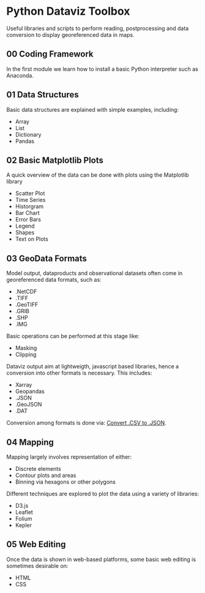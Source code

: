 # Python Dataviz Toolbox

Useful libraries and scripts to perform reading, postprocessing and data conversion to display georeferenced data in maps. 

## 00 Coding Framework
In the first module we learn how to install a basic Python interpreter such as Anaconda. 

## 01 Data Structures
Basic data structures are explained with simple examples, including: 
* Array
* List
* Dictionary
* Pandas

## 02 Basic Matplotlib Plots
A quick overview of the data can be done with plots using the Matplotlib library
* Scatter Plot
* Time Series
* Historgram
* Bar Chart
* Error Bars
* Legend
* Shapes
* Text on Plots

## 03 GeoData Formats
Model output, dataproducts and observational datasets often come in georeferenced data formats, such as: 
* .NetCDF
* .TIFF
* .GeoTIFF
* .GRIB
* .SHP
* .IMG

Basic operations can be performed at this stage like: 
* Masking
* Clipping

Dataviz output aim at lightweigth, javascript based libraries, hence a conversion into other formats is necessary. This includes: 
* Xarray
* Geopandas
* .JSON
* .GeoJSON
* .DAT

Conversion among formats is done via: 
[Convert .CSV to .JSON](
Notebooks/03/Convert_CSV_to_JSON.ipynb).  


## 04 Mapping
Mapping largely involves representation of either: 
* Discrete elements
* Contour plots and areas
* Binning via hexagons or other polygons

Different techniques are explored to plot the data using a variety of libraries: 
* D3.js
* Leaflet
* Folium
* Kepler
  
## 05 Web Editing
Once the data is shown in web-based platforms, some basic web editing is sometimes desirable on: 
* HTML
* CSS
